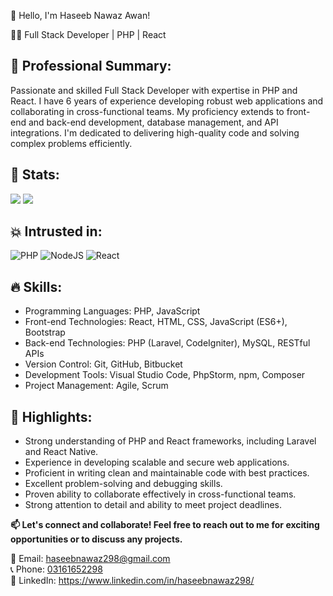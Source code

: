 👋 Hello, I'm Haseeb Nawaz Awan!

👨‍💻 Full Stack Developer | PHP | React

## 💼 Professional Summary:
Passionate and skilled Full Stack Developer with expertise in PHP and React. I have 6 years of experience developing robust web applications and collaborating in cross-functional teams. My proficiency extends to front-end and back-end development, database management, and API integrations. I'm dedicated to delivering high-quality code and solving complex problems efficiently.

## 🔧 Stats: 
<div>
<img src="https://github-readme-stats.vercel.app/api?username=haseebnawaz298&theme=radical" />
<img src="https://github-readme-stats.vercel.app/api/top-langs/?username=haseeb&theme=radical" />
</div>

## 💥 Intrusted in:
![PHP](https://img.shields.io/badge/php-%23777BB4.svg?style=for-the-badge&logo=php&logoColor=white)
![NodeJS](https://img.shields.io/badge/node.js-6DA55F?style=for-the-badge&logo=node.js&logoColor=white)
![React](https://img.shields.io/badge/react-%2320232a.svg?style=for-the-badge&logo=react&logoColor=%2361DAFB)

## 🔥 Skills:
- Programming Languages: PHP, JavaScript
- Front-end Technologies: React, HTML, CSS, JavaScript (ES6+), Bootstrap
- Back-end Technologies: PHP (Laravel, CodeIgniter), MySQL, RESTful APIs
- Version Control: Git, GitHub, Bitbucket
- Development Tools: Visual Studio Code, PhpStorm, npm, Composer
- Project Management: Agile, Scrum

## 🌟 Highlights:
- Strong understanding of PHP and React frameworks, including Laravel and React Native.
- Experience in developing scalable and secure web applications.
- Proficient in writing clean and maintainable code with best practices.
- Excellent problem-solving and debugging skills.
- Proven ability to collaborate effectively in cross-functional teams.
- Strong attention to detail and ability to meet project deadlines.

<strong>📫 Let's connect and collaborate! Feel free to reach out to me for exciting opportunities or to discuss any projects. </strong>

📧 Email: <a target="_blank" href="mailto:haseebnawaz298@gmail.com">haseebnawaz298@gmail.com</a> <br>
📞 Phone: <a target="_blank" href="tel:03161652298">03161652298</a> <br>
💼 LinkedIn: <a target="_blank" href="https://www.linkedin.com/in/haseebnawaz298/">https://www.linkedin.com/in/haseebnawaz298/</a> <br>
